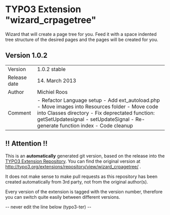 # TYPO3 Extension "wizard_crpagetree"
Wizard that will create a page tree for you. Feed it with a space indented tree structure of the desired pages and the pages will be created for you.

## Version 1.0.2




<table>
	<tr><td>Version</td><td>1.0.2 stable</td></tr>
	<tr><td>Release date</td><td>14. March 2013</td></tr>
	<tr><td>Author</td><td>Michiel Roos</td></tr>
	<tr><td>Comment</td><td>- Refactor Language setup
- Add ext_autoload.php
- Move images into Resources folder
- Move code into Classes directory
- Fix deprectated function: getSetUpdatesignal - setUpdateSignal
- Re-generate function index
- Code cleanup</td></tr>
</table>

## !! Attention !!
This is an **automatically** generated git version, based on the release into the [TYPO3 Extension Repository](http://www.typo3.org/extensions/).
You can find the original version at http://typo3.org/extensions/repository/view/wizard_crpagetree/ .

It does not make sense to make pull requests as this repository has been created automatically from 3rd party, not from the original author(s).

Every version of the extension is tagged with the version number, therefore you can switch quite easily between different versions.


-- never edit the line below (typo3-ter) --